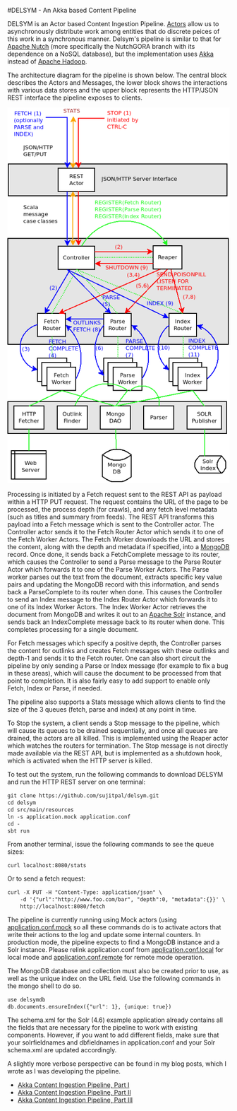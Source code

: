 #DELSYM - An Akka based Content Pipeline

DELSYM is an Actor based Content Ingestion Pipeline. [Actors](http://www.scala-lang.org/old/node/242) allow us to asynchronously distribute work among entities that do discrete peices of this work in a synchronous manner. Delsym's pipeline is similar to that for [Apache Nutch](http://nutch.apache.org/) (more specifically the NutchGORA branch with its dependence on a NoSQL database), but the implementation uses [Akka](http://akka.io/) instead of [Apache Hadoop](http://hadoop.apache.org/).

The architecture diagram for the pipeline is shown below. The central block describes the Actors and Messages, the lower block shows the interactions with various data stores and the upper block represents the HTTP/JSON REST interface the pipeline exposes to clients.

![Pipeline Architecture Diagram](actors.png)

Processing is initiated by a Fetch request sent to the REST API as payload within a HTTP PUT request. The request contains the URL of the page to be processed, the process depth (for crawls), and any fetch level metadata (such as titles and summary from feeds). The REST API transforms this payload into a Fetch message which is sent to the Controller actor. The Controller actor sends it to the Fetch Router Actor which sends it to one of the Fetch Worker Actors. The Fetch Worker downloads the URL and stores the content, along with the depth and metadata if specified, into a [MongoDB](http://www.mongodb.org/) record. Once done, it sends back a FetchComplete message to its router, which causes the Controller to send a Parse message to the Parse Router Actor which forwards it to one of the Parse Worker Actors. The Parse worker parses out the text from the document, extracts specific key value pairs and updating the MongoDB record with this information, and sends back a ParseComplete to its router when done. This causes the Controller to send an Index message to the Index Router Actor which forwards it to one of its Index Worker Actors. The Index Worker Actor retrieves the document from MongoDB and writes it out to an [Apache Solr](http://lucene.apache.org/solr/) instance, and sends back an IndexComplete message back to its router when done. This completes processing for a single document.

For Fetch messages which specify a positive depth, the Controller parses the content for outlinks and creates Fetch messages with these outlinks and depth-1 and sends it to the Fetch router. One can also short circuit the pipeline by only sending a Parse or Index message (for example to fix a bug in these areas), which will cause the document to be processed from that point to completion. It is also fairly easy to add support to enable only Fetch, Index or Parse, if needed.

The pipeline also supports a Stats message which allows clients to find the size of the 3 queues (fetch, parse and index) at any point in time.

To Stop the system, a client sends a Stop message to the pipeline, which will cause its queues to be drained sequentially, and once all queues are drained, the actors are all killed. This is implemented using the Reaper actor which watches the routers for termination. The Stop message is not directly made available via the REST API, but is implemented as a shutdown hook, which is activated when the HTTP server is killed.

To test out the system, run the following commands to download DELSYM and run the HTTP REST server on one terminal:

    git clone https://github.com/sujitpal/delsym.git
    cd delsym
    cd src/main/resources
    ln -s application.mock application.conf
    cd -
    sbt run

From another terminal, issue the following commands to see the queue sizes:

    curl localhost:8080/stats

Or to send a fetch request:

    curl -X PUT -H "Content-Type: application/json" \
        -d '{"url":"http://www.foo.com/bar", "depth":0, "metadata":{}}' \
        http://localhost:8080/fetch

The pipeline is currently running using Mock actors (using [application.conf.mock](src/main/resources/application.conf.mock) so all these commands do is to activate actors that write their actions to the log and update some internal counters. In production mode, the pipeline expects to find a MongoDB instance and a Solr instance. Please relink application.conf from [application.conf.local](src/main/resources/application.conf.local) for local mode and [application.conf.remote](src/main/resources/application.conf.remote) for remote mode operation.

The MongoDB database and collection must also be created prior to use, as well as the unique index on the URL field. Use the following commands in the mongo shell to do so.

    use delsymdb
    db.documents.ensureIndex({"url": 1}, {unique: true})

The schema.xml for the Solr (4.6) example application already contains all the fields that are necessary for the pipeline to work with existing components. However, if you want to add different fields, make sure that your solrfieldnames and dbfieldnames in application.conf and your Solr schema.xml are updated accordingly.

A slightly more verbose perspective can be found in my blog posts, which I wrote as I was developing the pipeline.

* [Akka Content Ingestion Pipeline, Part I](http://sujitpal.blogspot.com/2013/12/akka-content-ingestion-pipeline-part-i.html)
* [Akka Content Ingestion Pipeline, Part II](http://sujitpal.blogspot.com/2013/12/akka-content-ingestion-pipeline-part-ii.html)
* [Akka Content Ingestion Pipeline, Part III](http://sujitpal.blogspot.com/2013/12/akka-content-ingestion-pipeline-part.html)

